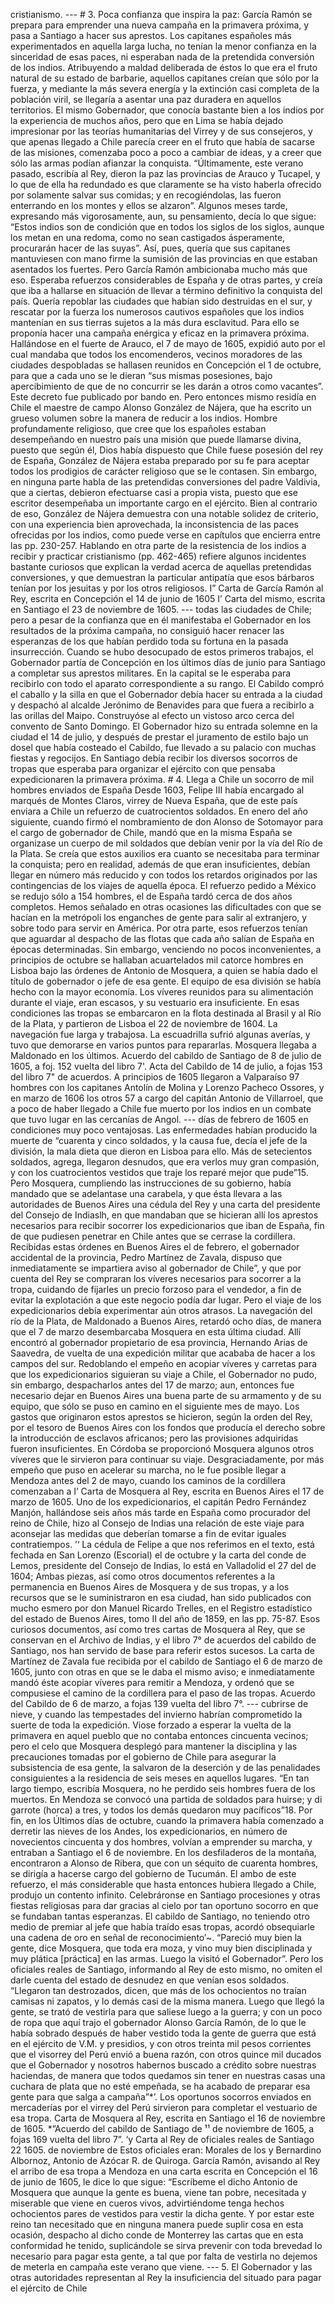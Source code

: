 cristianismo. --- # 3. Poca confianza que inspira la paz: García Ramón se prepara para emprender una nueva campaña en la primavera próxima, y pasa a Santiago a hacer sus aprestos. Los capitanes españoles más experimentados en aquella larga lucha, no tenían la menor confianza en la sinceridad de esas paces, ni esperaban nada de la pretendida conversión de los indios. Atribuyendo a maldad deliberada de éstos lo que era el fruto natural de su estado de barbarie, aquellos capitanes creían que sólo por la fuerza, y mediante la más severa energía y la extinción casi completa de la población viril, se llegaría a asentar una paz duradera en aquellos territorios. El mismo Gobernador, que conocía bastante bien a los indios por la experiencia de muchos años, pero que en Lima se había dejado impresionar por las teorías humanitarias del Virrey y de sus consejeros, y que apenas llegado a Chile parecía creer en el fruto que había de sacarse de las misiones, comenzaba poco a poco a cambiar de ideas, y a creer que sólo las armas podían afianzar la conquista. “Últimamente, este verano pasado, escribía al Rey, dieron la paz las provincias de Arauco y Tucapel, y lo que de ella ha redundado es que claramente se ha visto haberla ofrecido por solamente salvar sus comidas; y en recogiéndolas, las fueron enterrando en los montes y ellos se alzaron”. Algunos meses tarde, expresando más vigorosamente, aun, su pensamiento, decía lo que sigue: “Estos indios son de condición que en todos los siglos de los siglos, aunque los metan en una redoma, como no sean castigados ásperamente, procurarán hacer de las suyas”. Así, pues, quería que sus capitanes mantuviesen con mano firme la sumisión de las provincias en que estaban asentados los fuertes. Pero García Ramón ambicionaba mucho más que eso. Esperaba refuerzos considerables de España y de otras partes, y creía que iba a hallarse en situación de llevar a término definitivo la conquista del país. Quería repoblar las ciudades que habían sido destruidas en el sur, y rescatar por la fuerza los numerosos cautivos españoles que los indios mantenían en sus tierras sujetos a la más dura esclavitud. Para ello se proponía hacer una campaña enérgica y eficaz en la primavera próxima. Hallándose en el fuerte de Arauco, el 7 de mayo de 1605, expidió auto por el cual mandaba que todos los encomenderos, vecinos moradores de las ciudades despobladas se hallasen reunidos en Concepción el 1 de octubre, para que a cada uno se le dieran “sus mismas posesiones, bajo apercibimiento de que de no concurrir se les darán a otros como vacantes”. Este decreto fue publicado por bando en. Pero entonces mismo residía en Chile el maestre de campo Alonso González de Nájera, que ha escrito un grueso volumen sobre la manera de reducir a los indios. Hombre profundamente religioso, que cree que los españoles estaban desempeñando en nuestro país una misión que puede llamarse divina, puesto que según él, Dios había dispuesto que Chile fuese posesión del rey de España, González de Nájera estaba preparado por su fe para aceptar todos los prodigios de carácter religioso que se le contasen. Sin embargo, en ninguna parte habla de las pretendidas conversiones del padre Valdivia, que a ciertas, debieron efectuarse casi a propia vista, puesto que ese escritor desempeñaba un importante cargo en el ejército. Bien al contrario de eso, González de Nájera demuestra con una notable solidez de criterio, con una experiencia bien aprovechada, la inconsistencia de las paces ofrecidas por los indios, como puede verse en capítulos que encierra entre las pp. 230-257. Hablando en otra parte de la resistencia de los indios a recibir y practicar cristianismo (pp. 462-465) refiere algunos incidentes bastante curiosos que explican la verdad acerca de aquellas pretendidas conversiones, y que demuestran la particular antipatía que esos bárbaros tenían por los jesuitas y por los otros religiosos. I” Carta de García Ramón al Rey, escrita en Concepción el 14 de junio de 1605 I’ Carta del mismo, escrita en Santiago el 23 de noviembre de 1605. --- todas las ciudades de Chile; pero a pesar de la confianza que en él manifestaba el Gobernador en los resultados de la próxima campaña, no consiguió hacer renacer las esperanzas de los que habían perdido toda su fortuna en la pasada insurrección. Cuando se hubo desocupado de estos primeros trabajos, el Gobernador partía de Concepción en los últimos días de junio para Santiago a completar sus aprestos militares. En la capital se le esperaba para recibirlo con todo el aparato correspondiente a su rango. El Cabildo compró el caballo y la silla en que el Gobernador debía hacer su entrada a la ciudad y despachó al alcalde Jerónimo de Benavides para que fuera a recibirlo a las orillas del Maipo. Construyóse al efecto un vistoso arco cerca del convento de Santo Domingo. El Gobernador hizo su entrada solemne en la ciudad el 14 de julio, y después de prestar el juramento de estilo bajo un dosel que había costeado el Cabildo, fue llevado a su palacio con muchas fiestas y regocijos. En Santiago debía recibir los diversos socorros de tropas que esperaba para organizar el ejército con que pensaba expedicionaren la primavera próxima. # 4. Llega a Chile un socorro de mil hombres enviados de España Desde 1603, Felipe III había encargado al marqués de Montes Claros, virrey de Nueva España, que de este país enviara a Chile un refuerzo de cuatrocientos soldados. En enero del año siguiente, cuando firmó el nombramiento de don Alonso de Sotomayor para el cargo de gobernador de Chile, mandó que en la misma España se organizase un cuerpo de mil soldados que debían venir por la vía del Río de la Plata. Se creía que estos auxilios era cuanto se necesitaba para terminar la conquista; pero en realidad, además de que eran insuficientes, debían llegar en número más reducido y con todos los retardos originados por las contingencias de los viajes de aquella época. El refuerzo pedido a México se redujo sólo a 154 hombres, el de España tardó cerca de dos años completos. Hemos señalado en otras ocasiones las dificultades con que se hacían en la metrópoli los enganches de gente para salir al extranjero, y sobre todo para servir en América. Por otra parte, esos refuerzos tenían que aguardar al despacho de las flotas que cada año salían de España en épocas determinadas. Sin embargo, venciendo no pocos inconvenientes, a principios de octubre se hallaban acuartelados mil catorce hombres en Lisboa bajo las órdenes de Antonio de Mosquera, a quien se había dado el título de gobernador o jefe de esa gente. El equipo de esa división se había hecho con la mayor economía. Los víveres reunidos para su alimentación durante el viaje, eran escasos, y su vestuario era insuficiente. En esas condiciones las tropas se embarcaron en la flota destinada al Brasil y al Río de la Plata, y partieron de Lisboa el 22 de noviembre de 1604. La navegación fue larga y trabajosa. La escuadrilla sufrió algunas averías, y tuvo que demorarse en varios puntos para repararlas. Mosquera llegaba a Maldonado en los últimos. Acuerdo del cabildo de Santiago de 8 de julio de 1605, a foj. 152 vuelta del libro 7'. Acta del Cabildo de 14 de julio, a fojas 153 del libro 7" de acuerdos. A principios de 1605 llegaron a Valparaíso 97 hombres con los capitanes Antolín de Molina y Lorenzo Pacheco Ossores, y en marzo de 1606 los otros 57 a cargo del capitán Antonio de Villarroel, que a poco de haber llegado a Chile fue muerto por los indios en un combate que tuvo lugar en las cercanías de Angol. --- días de febrero de 1605 en condiciones muy poco ventajosas. Las enfermedades habían producido la muerte de “cuarenta y cinco soldados, y la causa fue, decía el jefe de la división, la mala dieta que dieron en Lisboa para ello. Más de setecientos soldados, agrega, llegaron desnudos, que era verlos muy gran compasión, y con los cuatrocientos vestidos que traje los reparé mejor que pude”15. Pero Mosquera, cumpliendo las instrucciones de su gobierno, había mandado que se adelantase una carabela, y que ésta llevara a las autoridades de Buenos Aires una cédula del Rey y una carta del presidente del Consejo de Indiaslh, en que mandaban que se hicieran allí los aprestos necesarios para recibir socorrer los expedicionarios que iban de España, fin de que pudiesen penetrar en Chile antes que se cerrase la cordillera. Recibidas estas órdenes en Buenos Aires el de febrero, el gobernador accidental de la provincia, Pedro Martínez de Zavala, dispuso que inmediatamente se impartiera aviso al gobernador de Chile”, y que por cuenta del Rey se compraran los víveres necesarios para socorrer a la tropa, cuidando de fijarles un precio forzoso para el vendedor, a fin de evitar la explotación a que este negocio podía dar lugar. Pero el viaje de los expedicionarios debía experimentar aún otros atrasos. La navegación del río de la Plata, de Maldonado a Buenos Aires, retardó ocho días, de manera que el 7 de marzo desembarcaba Mosquera en esta última ciudad. Allí encontró al gobernador propietario de esa provincia, Hernando Arias de Saavedra, de vuelta de una expedición militar que acababa de hacer a los campos del sur. Redoblando el empeño en acopiar víveres y carretas para que los expedicionarios siguieran su viaje a Chile, el Gobernador no pudo, sin embargo, despacharlos antes del 17 de marzo; aun, entonces fue necesario dejar en Buenos Aires una buena parte de su armamento y de su equipo, que sólo se puso en camino en el siguiente mes de mayo. Los gastos que originaron estos aprestos se hicieron, según la orden del Rey, por el tesoro de Buenos Aires con los fondos que producía el derecho sobre la introducción de esclavos africanos; pero las provisiones adquiridas fueron insuficientes. En Córdoba se proporcionó Mosquera algunos otros víveres que le sirvieron para continuar su viaje. Desgraciadamente, por más empeño que puso en acelerar su marcha, no le fue posible llegar a Mendoza antes del 2 de mayo, cuando los caminos de la cordillera comenzaban a I’ Carta de Mosquera al Rey, escrita en Buenos Aires el 17 de marzo de 1605. Uno de los expedicionarios, el capitán Pedro Fernández Manjón, hallándose seis años más tarde en España como procurador del reino de Chile, hizo al Consejo de Indias una relación de este viaje para aconsejar las medidas que deberían tomarse a fin de evitar iguales contratiempos. ’‘ La cédula de Felipe a que nos referimos en el texto, está fechada en San Lorenzo (Escorial) el de octubre y la carta del conde de Lemos, presidente del Consejo de Indias, lo está en Valladolid el 27 del de 1604; Ambas piezas, así como otros documentos referentes a la permanencia en Buenos Aires de Mosquera y de sus tropas, y a los recursos que se le suministraron en esa ciudad, han sido publicados con mucho esmero por don Manuel Ricardo Trelles, en el Registro estadístico del estado de Buenos Aires, tomo II del año de 1859, en las pp. 75-87. Esos curiosos documentos, así como tres cartas de Mosquera al Rey, que se conservan en el Archivo de Indias, y el libro 7° de acuerdos del cabildo de Santiago, nos han servido de base para referir estos sucesos. La carta de Martínez de Zavala fue recibida por el cabildo de Santiago el 6 de marzo de 1605, junto con otras en que se le daba el mismo aviso; e inmediatamente mandó éste acopiar víveres para remitir a Mendoza, y ordenó que se compusiese el camino de la cordillera para el paso de las tropas. Acuerdo del Cabildo de 6 de marzo, a fojas 139 vuelta del libro 7°. --- cubrirse de nieve, y cuando las tempestades del invierno habrían comprometido la suerte de toda la expedición. Viose forzado a esperar la vuelta de la primavera en aquel pueblo que no contaba entonces cincuenta vecinos; pero el celo que Mosquera desplegó para mantener la disciplina y las precauciones tomadas por el gobierno de Chile para asegurar la subsistencia de esa gente, la salvaron de la deserción y de las penalidades consiguientes a la residencia de seis meses en aquellos lugares. “En tan largo tiempo, escribía Mosquera, no he perdido seis hombres fuera de los muertos. En Mendoza se convocó una partida de soldados para huirse; y di garrote (horca) a tres, y todos los demás quedaron muy pacíficos”18. Por fin, en los Últimos días de octubre, cuando la primavera había comenzado a derretir las nieves de los Andes, los expedicionarios, en número de novecientos cincuenta y dos hombres, volvían a emprender su marcha, y entraban a Santiago el 6 de noviembre. En los desfiladeros de la montaña, encontraron a Alonso de Ribera, que con un séquito de cuarenta hombres, se dirigía a hacerse cargo del gobierno de Tucumán. El ambo de este refuerzo, el más considerable que hasta entonces hubiera llegado a Chile, produjo un contento infinito. Celebráronse en Santiago procesiones y otras fiestas religiosas para dar gracias al cielo por tan oportuno socorro en que se fundaban tantas esperanzas. El cabildo de Santiago, no teniendo otro medio de premiar al jefe que había traído esas tropas, acordó obsequiarle una cadena de oro en señal de reconocimiento’~. “Pareció muy bien la gente, dice Mosquera, que toda era moza, y vino muy bien disciplinada y muy plática [práctica] en las armas. Luego la visitó el Gobernador”. Pero los oficiales reales de Santiago, informando al Rey de esto mismo, no omiten el darle cuenta del estado de desnudez en que venían esos soldados. “Llegaron tan destrozados, dicen, que más de los ochocientos no traían camisas ni zapatos, y lo demás casi de la misma manera. Luego que llegó la gente, se trató de vestirla para que saliese luego a la guerra; y con un poco de ropa que aquí trajo el gobernador Alonso García Ramón, de lo que le había sobrado después de haber vestido toda la gente de guerra que está en el ejército de V.M. y presidios, y con otros treinta mil pesos corrientes que el visorrey del Perú envió a buena razón, con otros quince mil ducados que el Gobernador y nosotros habernos buscado a crédito sobre nuestras haciendas, de manera que todos quedamos sin tener en nuestras casas una cuchara de plata que no esté empeñada, se ha acabado de preparar esa gente para que salga a campaña”*’. Los oportunos socorros enviados en mercaderías por el virrey del Perú sirvieron para completar el vestuario de esa tropa. Carta de Mosquera al Rey, escrita en Santiago el 16 de noviembre de 1605. *”Acuerdo del cabildo de Santiago de ¹¹ de noviembre de 1605, a fojas 169 vuelta del libro 7”. ‘y Carta al Rey de oficiales reales de Santiago 22 1605. de noviembre de Estos oficiales eran: Morales de los y Bernardino Albornoz, Antonio de Azócar R. de Quiroga. García Ramón, avisando al Rey el arribo de esa tropa a Mendoza en una carta escrita en Concepción el 16 de junio de 1605, le dice lo que sigue: “Escríbeme el dicho Antonio de Mosquera que aunque la gente es buena, viene tan pobre, necesitada y miserable que viene en cueros vivos, advirtiéndome tenga hechos ochocientos pares de vestidos para vestir la dicha gente. Y por estar este reino tan necesitado que en ninguna manera puede suplir cosa en esta ocasión, despacho al dicho conde de Monterrey las cartas que en esta conformidad he tenido, suplicándole se sirva prevenir con toda brevedad lo necesario para pagar esta gente, a tal que por falta de vestirla no dejemos de meterla en campaña este verano que viene. --- 5. El Gobernador y las otras autoridades representan al Rey la insuficiencia del situado para pagar el ejército de Chile